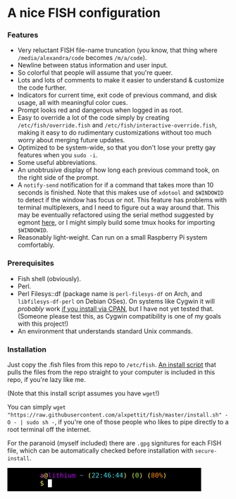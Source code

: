 # A nice FISH configuration

### Features 
* Very reluctant FISH file-name truncation
(you know, that thing where `/media/alexandra/code` becomes `/m/a/code`).
* Newline between status information and user input.
* So colorful that people will assume that you're queer.
* Lots and lots of comments to make it easier to understand & customize the code further.
* Indicators for current time, exit code of previous command, and disk usage, all with meaningful color cues.
* Prompt looks red and dangerous when logged in as root.
* Easy to override a lot of the code simply by creating `/etc/fish/override.fish` and `/etc/fish/interactive-override.fish`,
making it easy to do rudimentary customizations without too much worry about merging future updates.
* Optimized to be system-wide, so that you don't lose your pretty gay features when you `sudo -i`.
* Some useful abbreviations.
* An unobtrusive display of how long each previous command took, on the right side of the prompt.
* A `notify-send` notification for if a command that takes more than 10 seconds is finished. Note that this makes use of `xdotool` and `$WINDOWID` to detect if the window has focus or not. This feature has problems with terminal multiplexers, and I need to figure out a way around that. This may be eventually refactored using the serial method suggested by egmont [here](https://unix.stackexchange.com/a/480138/310093), or I might simply build some tmux hooks for importing `$WINDOWID`. 
* Reasonably light-weight. Can run on a small Raspberry Pi system comfortably.
### Prerequisites
* Fish shell (obviously).
* Perl.
* Perl Filesys::df (package name is `perl-filesys-df` on Arch, and `libfilesys-df-perl` on Debian OSes).
On systems like Cygwin it will _probably_ work [if you install via CPAN](https://stackoverflow.com/questions/10483574/how-do-i-install-perl-libraries-in-cygwin#10483795), but I have not yet tested that. (Someone please test this, as Cygwin compatibility is one of my goals with this project!)
* An environment that understands standard Unix commands.

### Installation
Just copy the .fish files from this repo to `/etc/fish`.
[An install script](https://raw.githubusercontent.com/alxpettit/fish/master/install.sh)
that pulls the files from the repo straight to your computer is included in this repo, if you're lazy like me.

(Note that this install script assumes you have `wget`!)

You can simply `wget "https://raw.githubusercontent.com/alxpettit/fish/master/install.sh" -O - | sudo sh -`,
if you're one of those people who likes to pipe directly to a root terminal off the internet.

For the paranoid (myself included) there are `.gpg` signitures for each FISH file,
which can be automatically checked before installation with `secure-install`.

![fish prompt image](media/fish-prompt.png)
